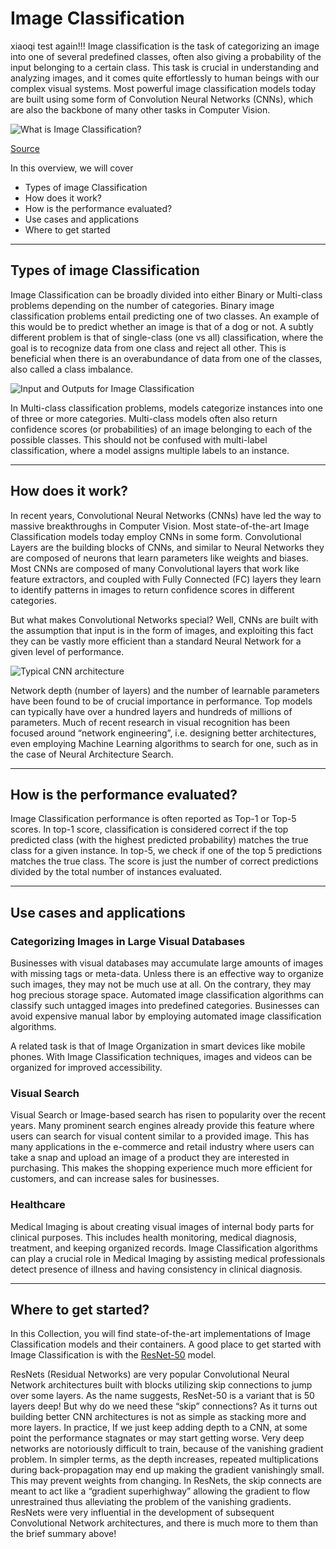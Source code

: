 # Image Classification
xiaoqi test again!!!
Image classification is the task of categorizing an image into one of several predefined classes, often also giving a probability of the input belonging to a certain class. This task is crucial in understanding and analyzing images, and it comes quite effortlessly to human beings with our complex visual systems. Most powerful image classification models today are built using some form of Convolution Neural Networks (CNNs), which are also the backbone of many other tasks in Computer Vision.

![What is Image Classification?](img/1_image-classification-figure-1.PNG)

[Source](https://github.com/NVlabs/stylegan)

In this overview, we will cover
- Types of image Classification
- How does it work?
- How is the performance evaluated?
- Use cases and applications
- Where to get started

---
## Types of image Classification
Image Classification can be broadly divided into either Binary or Multi-class problems depending on the number of categories. Binary image classification problems entail predicting one of two classes. An example of this would be to predict whether an image is that of a dog or not. A subtly different problem is that of single-class (one vs all) classification, where the goal is to recognize data from one class and reject all other. This is beneficial when there is an overabundance of data from one of the classes, also called a class imbalance.

![Input and Outputs for Image Classification](img/1_image-classification-figure-2.PNG)

In Multi-class classification problems, models categorize instances into one of three or more categories. Multi-class models often also return confidence scores (or probabilities) of an image belonging to each of the possible classes. This should not be confused with multi-label classification, where a model assigns multiple labels to an instance.

---
## How does it work?
In recent years, Convolutional Neural Networks (CNNs) have led the way to massive breakthroughs in Computer Vision. Most state-of-the-art Image Classification models today employ CNNs in some form. Convolutional Layers are the building blocks of CNNs, and similar to Neural Networks they are composed of neurons that learn parameters like weights and biases.  Most CNNs are composed of many Convolutional layers that work like feature extractors, and coupled with Fully Connected (FC) layers they learn to identify patterns in images to return confidence scores in different categories. 

But what makes Convolutional Networks special? Well, CNNs are built with the assumption that input is in the form of images, and exploiting this fact they can be vastly more efficient than a standard Neural Network for a given level of performance.

![Typical CNN architecture](img/1_image-classification-figure-3.PNG)

Network depth (number of layers) and the number of learnable parameters have been found to be of crucial importance in performance. Top models can typically have over a hundred layers and hundreds of millions of parameters. Much of recent research in visual recognition has been focused around “network engineering”, i.e. designing better architectures, even employing Machine Learning algorithms to search for one, such as in the case of Neural Architecture Search.

---
## How is the performance evaluated?
Image Classification performance is often reported as Top-1 or Top-5  scores. In top-1 score, classification is considered correct if the top predicted class (with the highest predicted probability) matches the true class for a given instance. In top-5, we check if one of the top 5 predictions matches the true class. The score is just the number of correct predictions divided by the total number of instances evaluated.

---
## Use cases and applications
### Categorizing Images  in Large Visual Databases
Businesses with visual databases may accumulate large amounts of images with missing tags or meta-data. Unless there is an effective way to organize such images, they may not be much use at all. On the contrary, they may hog precious storage space. Automated image classification algorithms can classify such untagged images into predefined categories. Businesses can avoid expensive manual labor by employing automated image classification algorithms.

A related task is that of Image Organization in smart devices like mobile phones. With Image Classification techniques, images and videos can be organized for improved accessibility.

### Visual Search
Visual Search or Image-based search has risen to popularity over the recent years. Many prominent search engines already provide this feature where users can search for visual content similar to a provided image. This has many applications in the e-commerce and retail industry where users can take a snap and upload an image of a product they are interested in purchasing. This makes the shopping experience much more efficient for customers, and can increase sales for businesses.


### Healthcare
Medical Imaging is about creating visual images of internal body parts for clinical purposes. This includes health monitoring, medical diagnosis, treatment, and keeping organized records. Image Classification algorithms can play a crucial role in Medical Imaging by assisting medical professionals detect presence of illness and having consistency in clinical diagnosis.

---
## Where to get started?
In this Collection, you will find state-of-the-art implementations of Image Classification models and their containers. A good place to get started with Image Classification is with the [ResNet-50](https://github.com/NVIDIA/DeepLearningExamples/tree/master/PyTorch/Classification/ConvNets/resnet50v1.5) model.

ResNets (Residual Networks) are very popular Convolutional Neural Network architectures built with blocks utilizing skip connections to jump over some layers. As the name suggests, ResNet-50 is a variant that is 50 layers deep! But why do we need these “skip” connections? As it turns out building better CNN architectures is not as simple as stacking more and more layers. In practice, If we just keep adding depth to a CNN, at some point the performance stagnates or may start getting worse. Very deep networks are notoriously difficult to train, because of the vanishing gradient problem. In simpler terms, as the depth increases, repeated multiplications during back-propagation may end up making the gradient vanishingly small. This may prevent weights from changing. In ResNets, the skip connects are meant to act like a “gradient superhighway” allowing the gradient to flow unrestrained thus alleviating the problem of the vanishing gradients. ResNets were very influential in the development of subsequent Convolutional Network architectures, and there is much more to them than the brief summary above!